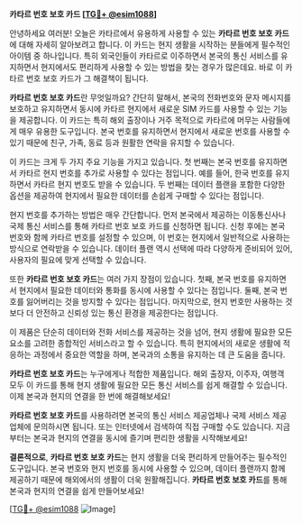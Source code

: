 **카타르 번호 보호 카드 [[TG💪+ @esim1088](https://t.me/s/esim1088)]**

안녕하세요 여러분! 오늘은 카타르에서 유용하게 사용할 수 있는 **카타르 번호 보호 카드**에 대해 자세히 알아보려고 합니다. 이 카드는 현지 생활을 시작하는 분들에게 필수적인 아이템 중 하나입니다. 특히 외국인들이 카타르로 이주하면서 본국의 통신 서비스를 유지하면서 현지에서도 편리하게 사용할 수 있는 방법을 찾는 경우가 많은데요. 바로 이 카타르 번호 보호 카드가 그 해결책이 됩니다.

**카타르 번호 보호 카드**란 무엇일까요? 간단히 말해서, 본국의 전화번호와 문자 메시지를 보호하고 유지하면서 동시에 카타르 현지에서 새로운 SIM 카드를 사용할 수 있는 기능을 제공합니다. 이 카드는 특히 해외 출장이나 거주 목적으로 카타르에 머무는 사람들에게 매우 유용한 도구입니다. 본국 번호를 유지하면서 현지에서 새로운 번호를 사용할 수 있기 때문에 친구, 가족, 동료 등과 원활한 연락을 유지할 수 있습니다.

이 카드는 크게 두 가지 주요 기능을 가지고 있습니다. 첫 번째는 본국 번호를 유지하면서 카타르 현지 번호를 추가로 사용할 수 있다는 점입니다. 예를 들어, 한국 번호를 유지하면서 카타르 현지 번호도 받을 수 있습니다. 두 번째는 데이터 플랜을 포함한 다양한 옵션을 제공하여 현지에서 필요한 데이터를 손쉽게 구매할 수 있다는 점입니다.

현지 번호를 추가하는 방법은 매우 간단합니다. 먼저 본국에서 제공하는 이동통신사나 국제 통신 서비스를 통해 카타르 번호 보호 카드를 신청하면 됩니다. 신청 후에는 본국 번호와 함께 카타르 번호를 설정할 수 있으며, 이 번호는 현지에서 일반적으로 사용하는 방식으로 연락받을 수 있습니다. 데이터 플랜 역시 선택에 따라 다양하게 준비되어 있어, 사용자의 필요에 맞게 선택할 수 있습니다.

또한 **카타르 번호 보호 카드**는 여러 가지 장점이 있습니다. 첫째, 본국 번호를 유지하면서 현지에서 필요한 데이터와 통화를 동시에 사용할 수 있다는 점입니다. 둘째, 본국 번호를 잃어버리는 것을 방지할 수 있다는 점입니다. 마지막으로, 현지 번호만 사용하는 것보다 더 안전하고 신뢰성 있는 통신 환경을 제공한다는 점입니다.

이 제품은 단순히 데이터와 전화 서비스를 제공하는 것을 넘어, 현지 생활에 필요한 모든 요소를 고려한 종합적인 서비스라고 할 수 있습니다. 특히 현지에서의 새로운 생활에 적응하는 과정에서 중요한 역할을 하며, 본국과의 소통을 유지하는 데 큰 도움을 줍니다.

**카타르 번호 보호 카드**는 누구에게나 적합한 제품입니다. 해외 출장자, 이주자, 여행객 모두 이 카드를 통해 현지 생활에 필요한 모든 통신 서비스를 쉽게 해결할 수 있습니다. 이제 본국과 현지의 연결을 한 번에 해결해보세요!

**카타르 번호 보호 카드**를 사용하려면 본국의 통신 서비스 제공업체나 국제 서비스 제공업체에 문의하시면 됩니다. 또는 인터넷에서 검색하여 직접 구매할 수도 있습니다. 지금부터는 본국과 현지의 연결을 동시에 즐기며 편리한 생활을 시작해보세요!

**결론적으로**, **카타르 번호 보호 카드**는 현지 생활을 더욱 편리하게 만들어주는 필수적인 도구입니다. 본국 번호와 현지 번호를 동시에 사용할 수 있으며, 데이터 플랜까지 함께 제공하기 때문에 해외에서의 생활이 더욱 원활해집니다. **카타르 번호 보호 카드**를 통해 본국과 현지의 연결을 쉽게 만들어보세요!

[[TG💪+ @esim1088](https://t.me/s/esim1088) ![Image](https://i.postimg.cc/Y0z9fWf4/image.png)]